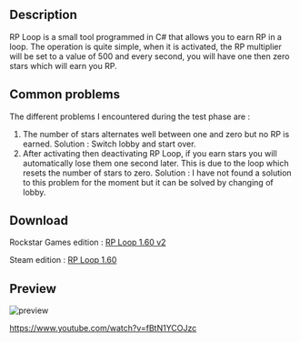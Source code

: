 ## Description
RP Loop is a small tool programmed in C# that allows you to earn RP in a loop. The operation is quite simple, when it is activated, the RP multiplier will be set to a value of 500 and every second, you will have one then zero stars which will earn you RP.
## Common problems
The different problems I encountered during the test phase are :

 1. The number of stars alternates well between one and zero but no RP is earned.
 Solution : Switch lobby and start over.
 3. After activating then deactivating RP Loop, if you earn stars you will automatically lose them one second later. This is due to the loop which resets the number of stars to zero.
 Solution : I have not found a solution to this problem for the moment but it can be solved by changing of lobby.
## Download
Rockstar Games edition :
[RP Loop 1.60 v2](https://github.com/tiptoppp/RP-Loop/releases/tag/1.60v2)

Steam edition :
[RP Loop 1.60](https://github.com/tiptoppp/RP-Loop/releases/tag/1.60Steam)
## Preview
 ![preview](https://user-images.githubusercontent.com/105000222/168490970-ecdcd309-aaeb-446b-a6ea-b19b2f3685f0.PNG)
 
 https://www.youtube.com/watch?v=fBtN1YCOJzc
